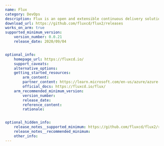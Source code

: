 ```yaml
---
name: Flux
category: DevOps
description: Flux is an open and extensible continuous delivery solution for Kubernetes.
download_url: https://github.com/fluxcd/flux2/releases
works_on_arm: true
supported_minimum_version:
    version_number: 0.0.21
    release_date: 2020/09/04


optional_info:
    homepage_url: https://fluxcd.io/
    support_caveats:
    alternative_options:
    getting_started_resources:
        arm_content:
        partner_content: https://learn.microsoft.com/en-us/azure/azure-arc/kubernetes/tutorial-use-gitops-flux2?tabs=azure-cli
        official_docs: https://fluxcd.io/flux/
    arm_recommended_minimum_version:
        version_number:
        release_date:
        reference_content:
        rationale:


optional_hidden_info:
    release_notes__supported_minimum: https://github.com/fluxcd/flux2/releases/tag/v0.0.21
    release_notes__recommended_minimum:
    other_info:
---
```

